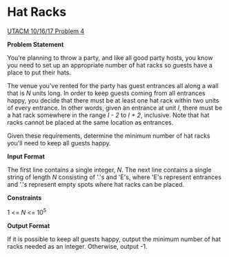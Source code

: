 # Hat Racks
[UTACM 10/16/17 Problem 4](https://www.hackerrank.com/contests/acm-106/challenges/hat-racks)

**Problem Statement**

You're planning to throw a party, and like all good party hosts, you know you need to set up an appropriate number of hat racks so guests have a place to put their hats.

The venue you've rented for the party has guest entrances all along a wall that is *N* units long. In order to keep guests coming from all entrances happy, you decide that there must be at least one hat rack within two units of every entrance. In other words, given an entrance at unit *I*, there must be a hat rack somewhere in the range *I - 2* to *I + 2*, inclusive. Note that hat racks cannot be placed at the same location as entrances.

Given these requirements, determine the minimum number of hat racks you'll need to keep all guests happy.

**Input Format**

The first line contains a single integer, *N*. The next line contains a single string of length *N* consisting of '.'s and 'E's, where 'E's represent entrances and '.'s represent empty spots where hat racks can be placed.

**Constraints**

1 <= *N* <= 10<sup>5</sup>

**Output Format**

If it is possible to keep all guests happy, output the minimum number of hat racks needed as an integer. Otherwise, output -1.
